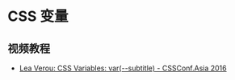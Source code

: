 # CSS 变量

## 视频教程
* [Lea Verou: CSS Variables: var(--subtitle) - CSSConf.Asia 2016](https://www.youtube.com/watch?v=kZOJCVvyF-4)
